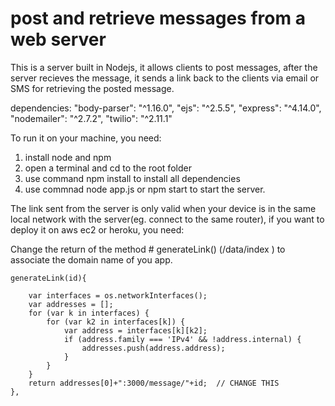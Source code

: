 # post and retrieve messages from a web server

This is a server built in Nodejs, it allows clients to post messages, after the server recieves the message, it sends a link back to the clients via email or SMS for retrieving the posted message.

dependencies: 
    "body-parser": "^1.16.0",
    "ejs": "^2.5.5",
    "express": "^4.14.0",
    "nodemailer": "^2.7.2",
    "twilio": "^2.11.1"

To run it on your machine, you need:
  
  1. install node and npm
  2. open a terminal and cd to the root folder
  3. use command npm install to install all dependencies
  4. use commnad node app.js or npm start to start the server.
 
The link sent from the server is only valid when your device is in the same local network with the server(eg. connect to the same router), if you want to deploy it on aws ec2 or heroku, you need:

Change the return of the method # generateLink() (/data/index ) to associate the domain name of you app.

 	generateLink(id){

		var interfaces = os.networkInterfaces();
		var addresses = [];
		for (var k in interfaces) {
    		for (var k2 in interfaces[k]) {
        		var address = interfaces[k][k2];
	        	if (address.family === 'IPv4' && !address.internal) {
	            	addresses.push(address.address);
	        	}
    		}
    	}
    	return addresses[0]+":3000/message/"+id;  // CHANGE THIS 
    },

